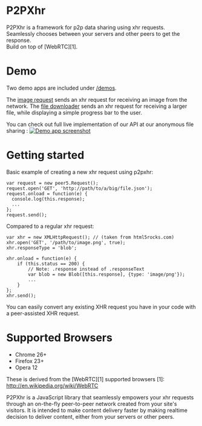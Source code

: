 P2PXhr
======

P2PXhr is a framework for p2p data sharing using xhr requests. <br>
Seamlessly chooses between your servers and other peers to get the response. <br>
Build on top of [WebRTC][1]. 

Demo
===============

Two demo apps are included under [/demos](//github.com/ebidel/idb.filesystem.js/tree/master/demos). 

The [image request](http://html5-demos.appspot.com/static/filesystem/idb.filesystem.js/demos/basic/index.html)
sends an xhr request for receiving an image from the network. 
The [file downloader](http://html5-demos.appspot.com/static/filesystem/idb.filesystem.js/demos/playground/index.html) sends an xhr request for receiving a larger file, while displaying a simple progress bar to the user. 

You can check out full live implementation of our API at our anonymous file sharing :
<a href="http://sharefest.me">
  <img src="" title="Demo app screenshot" alt="Demo app screenshot">
</a>

Getting started
===============


Basic example of creating a new xhr request using p2pxhr:

    var request = new peer5.Request();
    request.open('GET', 'http://path/to/a/big/file.json');
    request.onload = function(e) {
      console.log(this.response);
      ...
    };
    request.send();

Compared to a regular xhr request:

    var xhr = new XMLHttpRequest(); // (taken from html5rocks.com)
    xhr.open('GET', '/path/to/image.png', true);
    xhr.responseType = 'blob';

    xhr.onload = function(e) {
        if (this.status == 200) {
            // Note: .response instead of .responseText
            var blob = new Blob([this.response], {type: 'image/png'});
            ...
        }
    };
    xhr.send();                                                

You can easily convert any existing XHR request you have in your code with a peer-assisted XHR request.


Supported Browsers
==================

* Chrome 26+
* Firefox 23+
* Opera 12

These is derived from the [WebRTC][1] supported browsers
[1]: http://en.wikipedia.org/wiki/WebRTC

P2PXhr is a JavaScript library that seamlessly empowers your xhr requests through an on-the-fly peer-to-peer network created from your site's visitors. 
It is intended to make content delivery faster by making realtime decision to deliver content, either from your servers or other peers. 

